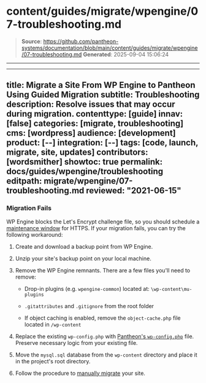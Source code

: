 # content/guides/migrate/wpengine/07-troubleshooting.md

> **Source**: https://github.com/pantheon-systems/documentation/blob/main/content/guides/migrate/wpengine/07-troubleshooting.md
> **Generated**: 2025-09-04 15:06:24

---

---
title: Migrate a Site From WP Engine to Pantheon Using Guided Migration
subtitle: Troubleshooting
description: Resolve issues that may occur during migration.
contenttype: [guide]
innav: [false]
categories: [migrate, troubleshooting]
cms: [wordpress]
audience: [development]
product: [--]
integration: [--]
tags: [code, launch, migrate, site, updates]
contributors: [wordsmither]
showtoc: true
permalink: docs/guides/wpengine/troubleshooting
editpath: migrate/wpengine/07-troubleshooting.md
reviewed: "2021-06-15"
---

<Partial file="migrate/troubleshooting-migrate-general.md" />

### Migration Fails

WP Engine blocks the Let's Encrypt challenge file, so you should schedule a [maintenance window](/guides/launch/domains/#maintenance-window) for HTTPS. If your migration fails, you can try the following workaround:

1. Create and download a backup point from WP Engine.

2. Unzip your site's backup point on your local machine.

3. Remove the WP Engine remnants. There are a few files you'll need to remove:

   - Drop-in plugins (e.g. `wpengine-common`) located at: `\wp-content\mu-plugins`

   - `.gitattributes` and `.gitignore` from the root folder

   - If object caching is enabled, remove the `object-cache.php` file located in `/wp-content`

4. Replace the existing `wp-config.php` with [Pantheon's `wp-config.php`](https://github.com/pantheon-systems/WordPress/blob/default/wp-config.php) file. Preserve necessary logic from your existing file.

5. Move the `mysql.sql` database from the `wp-content` directory and place it in the project's root directory.

6. Follow the procedure to [manually migrate](/migrate-manual) your site.

<Partial file="migrate/troubleshooting-wordpress.md" />
